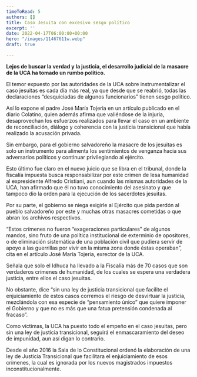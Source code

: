 ```yaml
---
timeToRead: 5
authors: []
title: Caso Jesuita con excesivo sesgo político
excerpt: ''
date: 2022-04-17T06:00:00+00:00
hero: "/images/11467611w.webp"
draft: true

---
```

**Lejos de buscar la verdad y la justicia, el desarrollo judicial de la masacre de la UCA ha tomado un rumbo político.**

El temor expuesto por las autoridades de la UCA sobre instrumentalizar el caso jesuitas es cada día más real, ya que desde que se reabrió, todas las declaraciones “desquiciadas de algunos funcionarios” tienen sesgo político.

Así lo expone el padre José María Tojeria en un artículo publicado en el diario Colatino, quien además afirma que valiéndose de la injuria, desaprovechan los esfuerzos realizados para llevar el caso en un ambiente de reconciliación, diálogo y coherencia con la justicia transicional que había realizado la acusación privada.

Sin embargo, para el gobierno salvadoreño la masacre de los jesuitas es solo un instrumento para alimenta los sentimientos de venganza hacia sus adversarios políticos y continuar privilegiando al ejército.

Esto último fue claro en el nuevo juicio que se libra en el tribunal, donde la fiscalía impuesta busca responsabilizar por este crimen de lesa humanidad al expresidente Alfredo Cristiani, aun cuando las mismas autoridades de la UCA, han afirmado que él no tuvo conocimiento del asesinato y que tampoco dio la orden para la ejecución de los sacerdotes jesuitas.

Por su parte, el gobierno se niega exigirle al Ejército que pida perdón al pueblo salvadoreño por este y muchas otras masacres cometidas o que abran los archivos respectivos.

“Estos crímenes no fueron “exageraciones particulares” de algunos mandos, sino fruto de una política institucional de exterminio de opositores, o de eliminación sistemática de una población civil que pudiera servir de apoyo a las guerrillas por vivir en la misma zona donde éstas operaban”, cita en el artículo José María Tojeria, exrector de la UCA.

Señala que solo el Idhuca ha llevado a la Fiscalía más de 70 casos que son verdaderos crímenes de humanidad, de los cuales se espera una verdadera justicia, entre ellos el caso jesuitas.

No obstante, dice “sin una ley de justicia transicional que facilite el enjuiciamiento de estos casos corremos el riesgo de desvirtuar la justicia, mezclándola con esa especie de “pensamiento único” que quiere imponer el Gobierno y que no es más que una fatua pretensión condenada al fracaso”.

Como víctimas, la UCA ha puesto todo el empeño en el caso jesuitas, pero sin una ley de justicia transicional, seguirá el enmascaramiento del deseo de impunidad, aun así digan lo contrario.

Desde el año 2016 la Sala de lo Constitucional ordenó la elaboración de una ley de Justicia Transicional que facilitara el enjuiciamiento de esos crímenes, la cual es ignorada por los nuevos magistrados impuestos inconstitucionalmente.